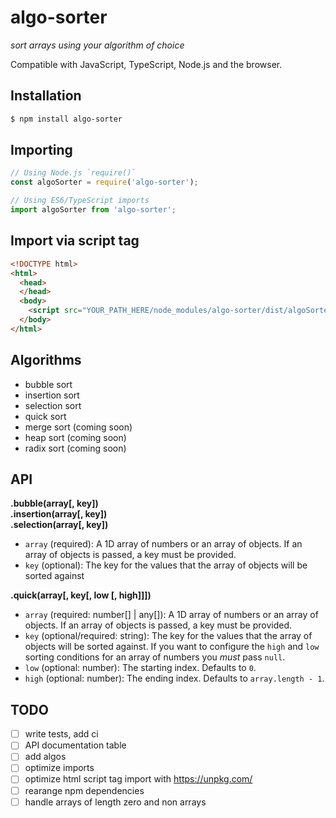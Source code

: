 # algo-sorter
*sort arrays using your algorithm of choice*

Compatible with JavaScript, TypeScript, Node.js and the browser.

## Installation
```sh
$ npm install algo-sorter
```

## Importing
```javascript
// Using Node.js `require()`
const algoSorter = require('algo-sorter');

// Using ES6/TypeScript imports
import algoSorter from 'algo-sorter';
```
## Import via script tag
```html
<!DOCTYPE html>
<html>
  <head>
  </head>
  <body>
    <script src="YOUR_PATH_HERE/node_modules/algo-sorter/dist/algoSorter.js"></script>
  </body>
</html>
```

## Algorithms
- bubble sort
- insertion sort
- selection sort
- quick sort
- merge sort (coming soon)
- heap sort (coming soon)
- radix sort (coming soon)

## API
**.bubble(array[, key])**<br>
**.insertion(array[, key])**<br>
**.selection(array[, key])**<br>
- `array` (required): A 1D array of numbers or an array of objects. If an array of objects is passed, a key must be provided.
- `key` (optional): The key for the values that the array of objects will be sorted against

**.quick(array[, key[, low [, high]]])**<br>
- `array` (required: number[] | any[]): A 1D array of numbers or an array of objects. If an array of objects is passed, a key must be provided.
- `key` (optional/required: string): The key for the values that the array of objects will be sorted against. If you want to configure the `high` and `low` sorting conditions for an array of numbers you *must* pass `null`.
- `low` (optional: number): The starting index. Defaults to `0`. 
- `high` (optional: number): The ending index. Defaults to `array.length - 1`.

## TODO
- [ ] write tests, add ci
- [ ] API documentation table
- [ ] add algos
- [ ] optimize imports
- [ ] optimize html script tag import with https://unpkg.com/
- [ ] rearange npm dependencies
- [ ] handle arrays of length zero and non arrays
